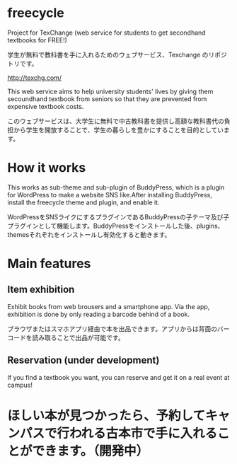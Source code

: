 # freecycle
Project for TexChange (web service for students to get secondhand textbooks for FREE!)

学生が無料で教科書を手に入れるためのウェブサービス、Texchange のリポジトリです。

http://texchg.com/

This web service aims to help university students' lives by giving them secoundhand textbook from seniors so that they are prevented from expensive textbook costs.

このウェブサービスは、大学生に無料で中古教科書を提供し高額な教科書代の負担から学生を開放することで、学生の暮らしを豊かにすることを目的としています。

# How it works
This works as sub-theme and sub-plugin of BuddyPress, which is a plugin for WordPress to make a website SNS like.After installing BuddyPress, install the freecycle theme and plugin, and enable it.

WordPressをSNSライクにするプラグインであるBuddyPressの子テーマ及び子プラグインとして機能します。BuddyPressをインストールした後、plugins、themesそれぞれをインストールし有効化すると動きます。

# Main features
## Item exhibition
Exhibit books from web brousers and a smartphone app. Via the app, exhibition is done by only reading a barcode behind of a book.

ブラウザまたはスマホアプリ経由で本を出品できます。アプリからは背面のバーコードを読み取ることで出品が可能です。


## Reservation (under development)

If you find a textbook you want, you can reserve and get it on a real event at campus!

ほしい本が見つかったら、予約してキャンパスで行われる古本市で手に入れることができます。（開発中）
===============================================================================================
